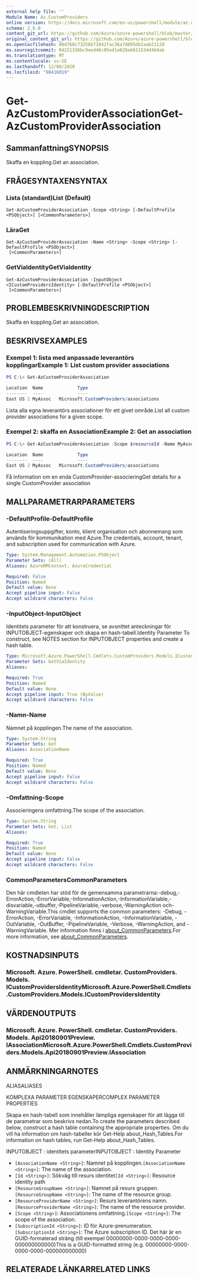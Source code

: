 ```yaml
---
external help file: ''
Module Name: Az.CustomProviders
online version: https://docs.microsoft.com/en-us/powershell/module/az.customproviders/get-azcustomproviderassociation
schema: 2.0.0
content_git_url: https://github.com/Azure/azure-powershell/blob/master/src/CustomProviders/help/Get-AzCustomProviderAssociation.md
original_content_git_url: https://github.com/Azure/azure-powershell/blob/master/src/CustomProviders/help/Get-AzCustomProviderAssociation.md
ms.openlocfilehash: 08d760c73256b71842fac36a7d095db2aab21128
ms.sourcegitcommit: 04221336bc9eed46c05ed1e828a6811534d4b4ab
ms.translationtype: MT
ms.contentlocale: sv-SE
ms.lasthandoff: 12/08/2020
ms.locfileid: "98416019"
---
```

# <span data-ttu-id="4a4e7-101">Get-AzCustomProviderAssociation</span><span class="sxs-lookup"><span data-stu-id="4a4e7-101">Get-AzCustomProviderAssociation</span></span>

## <span data-ttu-id="4a4e7-102">Sammanfattning</span><span class="sxs-lookup"><span data-stu-id="4a4e7-102">SYNOPSIS</span></span>
<span data-ttu-id="4a4e7-103">Skaffa en koppling.</span><span class="sxs-lookup"><span data-stu-id="4a4e7-103">Get an association.</span></span>

## <span data-ttu-id="4a4e7-104">FRÅGESYNTAXEN</span><span class="sxs-lookup"><span data-stu-id="4a4e7-104">SYNTAX</span></span>

### <span data-ttu-id="4a4e7-105">Lista (standard)</span><span class="sxs-lookup"><span data-stu-id="4a4e7-105">List (Default)</span></span>
```
Get-AzCustomProviderAssociation -Scope <String> [-DefaultProfile <PSObject>] [<CommonParameters>]
```

### <span data-ttu-id="4a4e7-106">Lära</span><span class="sxs-lookup"><span data-stu-id="4a4e7-106">Get</span></span>
```
Get-AzCustomProviderAssociation -Name <String> -Scope <String> [-DefaultProfile <PSObject>]
 [<CommonParameters>]
```

### <span data-ttu-id="4a4e7-107">GetViaIdentity</span><span class="sxs-lookup"><span data-stu-id="4a4e7-107">GetViaIdentity</span></span>
```
Get-AzCustomProviderAssociation -InputObject <ICustomProvidersIdentity> [-DefaultProfile <PSObject>]
 [<CommonParameters>]
```

## <span data-ttu-id="4a4e7-108">PROBLEMBESKRIVNING</span><span class="sxs-lookup"><span data-stu-id="4a4e7-108">DESCRIPTION</span></span>
<span data-ttu-id="4a4e7-109">Skaffa en koppling.</span><span class="sxs-lookup"><span data-stu-id="4a4e7-109">Get an association.</span></span>

## <span data-ttu-id="4a4e7-110">BESKRIVS</span><span class="sxs-lookup"><span data-stu-id="4a4e7-110">EXAMPLES</span></span>

### <span data-ttu-id="4a4e7-111">Exempel 1: lista med anpassade leverantörs kopplingar</span><span class="sxs-lookup"><span data-stu-id="4a4e7-111">Example 1: List custom provider associations</span></span>
```powershell
PS C:\> Get-AzCustomProviderAssociation

Location  Name             Type
--------  ----             ----
East US 2 MyAssoc   Microsoft.CustomProviders/associations
```

<span data-ttu-id="4a4e7-112">Lista alla egna leverantörs associationer för ett givet område.</span><span class="sxs-lookup"><span data-stu-id="4a4e7-112">List all custom provider associations for a given scope.</span></span>

### <span data-ttu-id="4a4e7-113">Exempel 2: skaffa en Association</span><span class="sxs-lookup"><span data-stu-id="4a4e7-113">Example 2: Get an association</span></span>
```powershell
PS C:\> Get-AzCustomProviderAssociation -Scope $resourceId -Name MyAssoc

Location  Name             Type
--------  ----             ----
East US 2 MyAssoc   Microsoft.CustomProviders/associations
```

<span data-ttu-id="4a4e7-114">Få information om en enda CustomProvider-associering</span><span class="sxs-lookup"><span data-stu-id="4a4e7-114">Get details for a single CustomProvider association</span></span>

## <span data-ttu-id="4a4e7-115">MALLPARAMETRAR</span><span class="sxs-lookup"><span data-stu-id="4a4e7-115">PARAMETERS</span></span>

### <span data-ttu-id="4a4e7-116">-DefaultProfile</span><span class="sxs-lookup"><span data-stu-id="4a4e7-116">-DefaultProfile</span></span>
<span data-ttu-id="4a4e7-117">Autentiseringsuppgifter, konto, klient organisation och abonnemang som används för kommunikation med Azure.</span><span class="sxs-lookup"><span data-stu-id="4a4e7-117">The credentials, account, tenant, and subscription used for communication with Azure.</span></span>

```yaml
Type: System.Management.Automation.PSObject
Parameter Sets: (All)
Aliases: AzureRMContext, AzureCredential

Required: False
Position: Named
Default value: None
Accept pipeline input: False
Accept wildcard characters: False
```

### <span data-ttu-id="4a4e7-118">-InputObject</span><span class="sxs-lookup"><span data-stu-id="4a4e7-118">-InputObject</span></span>
<span data-ttu-id="4a4e7-119">Identitets parameter för att konstruera, se avsnittet anteckningar för INPUTOBJECT-egenskaper och skapa en hash-tabell.</span><span class="sxs-lookup"><span data-stu-id="4a4e7-119">Identity Parameter To construct, see NOTES section for INPUTOBJECT properties and create a hash table.</span></span>

```yaml
Type: Microsoft.Azure.PowerShell.Cmdlets.CustomProviders.Models.ICustomProvidersIdentity
Parameter Sets: GetViaIdentity
Aliases:

Required: True
Position: Named
Default value: None
Accept pipeline input: True (ByValue)
Accept wildcard characters: False
```

### <span data-ttu-id="4a4e7-120">-Namn</span><span class="sxs-lookup"><span data-stu-id="4a4e7-120">-Name</span></span>
<span data-ttu-id="4a4e7-121">Namnet på kopplingen.</span><span class="sxs-lookup"><span data-stu-id="4a4e7-121">The name of the association.</span></span>

```yaml
Type: System.String
Parameter Sets: Get
Aliases: AssociationName

Required: True
Position: Named
Default value: None
Accept pipeline input: False
Accept wildcard characters: False
```

### <span data-ttu-id="4a4e7-122">-Omfattning</span><span class="sxs-lookup"><span data-stu-id="4a4e7-122">-Scope</span></span>
<span data-ttu-id="4a4e7-123">Associeringens omfattning.</span><span class="sxs-lookup"><span data-stu-id="4a4e7-123">The scope of the association.</span></span>

```yaml
Type: System.String
Parameter Sets: Get, List
Aliases:

Required: True
Position: Named
Default value: None
Accept pipeline input: False
Accept wildcard characters: False
```

### <span data-ttu-id="4a4e7-124">CommonParameters</span><span class="sxs-lookup"><span data-stu-id="4a4e7-124">CommonParameters</span></span>
<span data-ttu-id="4a4e7-125">Den här cmdleten har stöd för de gemensamma parametrarna:-debug,-ErrorAction,-ErrorVariable,-InformationAction,-InformationVariable,-disvariable,-utbuffer,-PipelineVariable,-verbose,-WarningAction och-WarningVariable.</span><span class="sxs-lookup"><span data-stu-id="4a4e7-125">This cmdlet supports the common parameters: -Debug, -ErrorAction, -ErrorVariable, -InformationAction, -InformationVariable, -OutVariable, -OutBuffer, -PipelineVariable, -Verbose, -WarningAction, and -WarningVariable.</span></span> <span data-ttu-id="4a4e7-126">Mer information finns i [about_CommonParameters](http://go.microsoft.com/fwlink/?LinkID=113216).</span><span class="sxs-lookup"><span data-stu-id="4a4e7-126">For more information, see [about_CommonParameters](http://go.microsoft.com/fwlink/?LinkID=113216).</span></span>

## <span data-ttu-id="4a4e7-127">KOSTNADS</span><span class="sxs-lookup"><span data-stu-id="4a4e7-127">INPUTS</span></span>

### <span data-ttu-id="4a4e7-128">Microsoft. Azure. PowerShell. cmdletar. CustomProviders. Models. ICustomProvidersIdentity</span><span class="sxs-lookup"><span data-stu-id="4a4e7-128">Microsoft.Azure.PowerShell.Cmdlets.CustomProviders.Models.ICustomProvidersIdentity</span></span>

## <span data-ttu-id="4a4e7-129">VÄRDEN</span><span class="sxs-lookup"><span data-stu-id="4a4e7-129">OUTPUTS</span></span>

### <span data-ttu-id="4a4e7-130">Microsoft. Azure. PowerShell. cmdletar. CustomProviders. Models. Api20180901Preview. IAssociation</span><span class="sxs-lookup"><span data-stu-id="4a4e7-130">Microsoft.Azure.PowerShell.Cmdlets.CustomProviders.Models.Api20180901Preview.IAssociation</span></span>

## <span data-ttu-id="4a4e7-131">ANMÄRKNINGAR</span><span class="sxs-lookup"><span data-stu-id="4a4e7-131">NOTES</span></span>

<span data-ttu-id="4a4e7-132">ALIAS</span><span class="sxs-lookup"><span data-stu-id="4a4e7-132">ALIASES</span></span>

<span data-ttu-id="4a4e7-133">KOMPLEXA PARAMETER EGENSKAPER</span><span class="sxs-lookup"><span data-stu-id="4a4e7-133">COMPLEX PARAMETER PROPERTIES</span></span>

<span data-ttu-id="4a4e7-134">Skapa en hash-tabell som innehåller lämpliga egenskaper för att lägga till de parametrar som beskrivs nedan.</span><span class="sxs-lookup"><span data-stu-id="4a4e7-134">To create the parameters described below, construct a hash table containing the appropriate properties.</span></span> <span data-ttu-id="4a4e7-135">Om du vill ha information om hash-tabeller kör Get-Help about_Hash_Tables.</span><span class="sxs-lookup"><span data-stu-id="4a4e7-135">For information on hash tables, run Get-Help about_Hash_Tables.</span></span>


<span data-ttu-id="4a4e7-136">INPUTOBJECT <ICustomProvidersIdentity> : identitets parameter</span><span class="sxs-lookup"><span data-stu-id="4a4e7-136">INPUTOBJECT <ICustomProvidersIdentity>: Identity Parameter</span></span>
  - <span data-ttu-id="4a4e7-137">`[AssociationName <String>]`: Namnet på kopplingen.</span><span class="sxs-lookup"><span data-stu-id="4a4e7-137">`[AssociationName <String>]`: The name of the association.</span></span>
  - <span data-ttu-id="4a4e7-138">`[Id <String>]`: Sökväg till resurs identitet</span><span class="sxs-lookup"><span data-stu-id="4a4e7-138">`[Id <String>]`: Resource identity path</span></span>
  - <span data-ttu-id="4a4e7-139">`[ResourceGroupName <String>]`: Namnet på resurs gruppen.</span><span class="sxs-lookup"><span data-stu-id="4a4e7-139">`[ResourceGroupName <String>]`: The name of the resource group.</span></span>
  - <span data-ttu-id="4a4e7-140">`[ResourceProviderName <String>]`: Resurs leverantörens namn.</span><span class="sxs-lookup"><span data-stu-id="4a4e7-140">`[ResourceProviderName <String>]`: The name of the resource provider.</span></span>
  - <span data-ttu-id="4a4e7-141">`[Scope <String>]`: Associationens omfattning.</span><span class="sxs-lookup"><span data-stu-id="4a4e7-141">`[Scope <String>]`: The scope of the association.</span></span>
  - <span data-ttu-id="4a4e7-142">`[SubscriptionId <String>]`: ID för Azure-prenumeration.</span><span class="sxs-lookup"><span data-stu-id="4a4e7-142">`[SubscriptionId <String>]`: The Azure subscription ID.</span></span> <span data-ttu-id="4a4e7-143">Det här är en GUID-formaterad sträng (till exempel 00000000-0000-0000-0000-000000000000)</span><span class="sxs-lookup"><span data-stu-id="4a4e7-143">This is a GUID-formatted string (e.g. 00000000-0000-0000-0000-000000000000)</span></span>

## <span data-ttu-id="4a4e7-144">RELATERADE LÄNKAR</span><span class="sxs-lookup"><span data-stu-id="4a4e7-144">RELATED LINKS</span></span>

